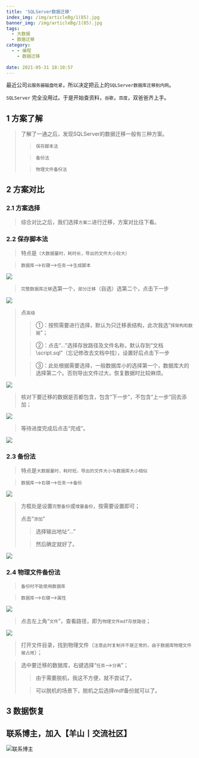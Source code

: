 ```yaml
---
title: 'SQLServer数据迁移'
index_img: /img/articleBg/1(85).jpg
banner_img: /img/articleBg/1(85).jpg
tags:
  - 大数据
  - 数据迁移
category:
  - - 编程
    - 数据迁移
    
date: 2021-05-31 18:10:57
---
```


最近公司`云服务器磁盘吃紧`，所以决定把云上的`SQLServer数据库迁移到内网`。

`SQLServer` 完全没用过。于是开始查资料，`谷歌`，`百度`，双爸爸齐上手。

<!-- more -->

## 1 方案了解

> 了解了一通之后，发现SQLServer的数据迁移一般有三种方案。
>> `保存脚本法`
> 
>> `备份法`
> 
>> `物理文件备份法`

## 2 方案对比

### 2.1 方案选择

> 综合对比之后，我们选择`方案二`进行迁移，方案对比往下看。

### 2.2 保存脚本法

> 特点是`（大数据量时，耗时长，导出的文件大小较大）`

> `数据库`-->`右键`-->`任务`-->`生成脚本`

![](/img/articleContent/SQLServer数据迁移/1.png)

> `完整数据库迁移`选第一个，`部分迁移`（自选）选第二个，点击下一步

![](/img/articleContent/SQLServer数据迁移/2.png)

> 点`高级`
>> ①：按照需要进行选择，默认为只迁移表结构，此次我选“`择架构和数据`”；
>
>> ②：点击“...”选择存放路径及文件名称，默认存到“文档\script.sql”（忘记修改去文档中找），设置好后点击下一步
>
>> ③：此处根据需要选择，一般数据库小的选择第一个，数据库大的选择第二个。否则导出文件过大，恢复数据时比较麻烦。

![](/img/articleContent/SQLServer数据迁移/3.png)

> 核对下要迁移的数据是否都包含，包含“下一步”，不包含“上一步”回去添加；

![](/img/articleContent/SQLServer数据迁移/4.png)

> 等待进度完成后点击“完成”。

![](/img/articleContent/SQLServer数据迁移/5.png)

### 2.3 备份法

> 特点是`大数据量时，耗时短，导出的文件大小与数据库大小相似`

> `数据库`-->`右键`-->`任务`-->`备份`

![](/img/articleContent/SQLServer数据迁移/6.png)

> 方框处是设置`完整备份`或`增量备份`，按需要设置即可；
>
> 点击“`添加`”
>
>> 选择输出地址“...”
>
>> 然后确定就好了。

![](/img/articleContent/SQLServer数据迁移/7.png)

### 2.4 物理文件备份法

> `备份时不能使用数据库`

> `数据库`-->`右键`-->`属性`

![](/img/articleContent/SQLServer数据迁移/8.png)

> 点击左上角“`文件`”，查看路径，即为`物理文件mdf存放路径`；

![](/img/articleContent/SQLServer数据迁移/9.png)

> 打开文件目录，找到物理文件（`注意此时复制并不是正常的，由于数据库物理文件被占用`）；

> 选中要迁移的数据库，右键选择“`任务`-->`分离`”；
>> 由于需要脱机，我这不方便，就不尝试了。
> 
>> 可以脱机的场景下，脱机之后选择mdf备份就可以了。 

## 3 数据恢复



## 联系博主，加入【羊山丨交流社区】
![联系博主](/img/icon/wechatFindMe.png)
